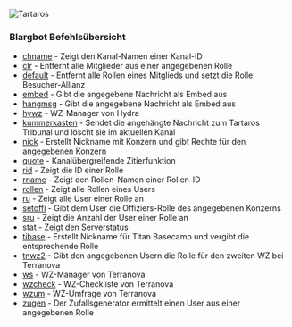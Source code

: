 
![Tartaros](https://1drv.ms/u/s!Arh7PdHhjRMBtIwNCDqiS56z97Jytg)

### Blargbot Befehlsübersicht


* [chname](Doku/chname.md) - Zeigt den Kanal-Namen einer Kanal-ID
* [clr](Doku/clr.md) - Entfernt alle Mitglieder aus einer angegebenen Rolle
* [default](Doku/default.md) - Entfernt alle Rollen eines Mitglieds und setzt die Rolle Besucher-Allianz
* [embed](Doku/embed.md) - Gibt die angegebene Nachricht als Embed aus
* [hangmsg](Doku/hangmsg.md) - Gibt die angegebene Nachricht als Embed aus
* [hywz](Doku/hywz.md) - WZ-Manager von Hydra
* [kummerkasten](Doku/kummerkasten.md) - Sendet die angehängte Nachricht zum Tartaros Tribunal und löscht sie im aktuellen Kanal
* [nick](Doku/nick.md) - Erstellt Nickname mit Konzern und gibt Rechte für den angegebenen Konzern
* [quote](Doku/quote.md) - Kanalübergreifende Zitierfunktion
* [rid](Doku/rid.md) - Zeigt die ID einer Rolle
* [rname](Doku/rname.md) - Zeigt den Rollen-Namen einer Rollen-ID
* [rollen](Doku/rollen.md) - Zeigt alle Rollen eines Users
* [ru](Doku/ru.md) - Zeigt alle User einer Rolle an
* [setoffi](Doku/setoffi.md) - Gibt dem User die Offiziers-Rolle des angegebenen Konzerns
* [sru](Doku/sru.md) - Zeigt die Anzahl der User einer Rolle an
* [stat](Doku/stat.md) - Zeigt den Serverstatus
* [tibase](Doku/tibase) - Erstellt Nickname für Titan Basecamp und vergibt die entsprechende Rolle
* [tnwz2](Doku/tnwz2.md) - Gibt den angegebenen Usern die Rolle für den zweiten WZ bei Terranova
* [ws](Doku/ws.md) - WZ-Manager von Terranova
* [wzcheck](Doku/wzcheck.md) - WZ-Checkliste von Terranova
* [wzum](Doku/wzum.md) - WZ-Umfrage von Terranova
* [zugen](Doku/zugen.md) - Der Zufallsgenerator ermittelt einen User aus einer angegebenen Rolle


